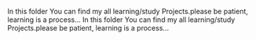 In this folder You can find my all learning/study Projects.please be patient, learning is a process...
In this folder You can find my all learning/study Projects.please be patient, learning is a process...








